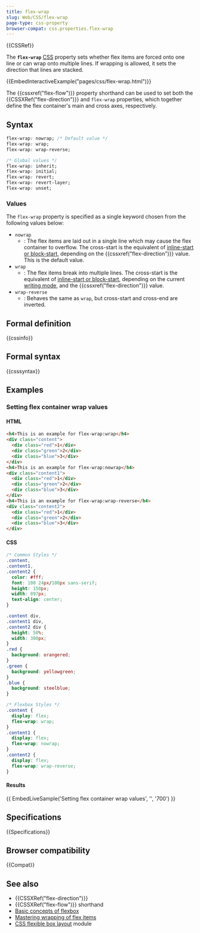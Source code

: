 ```yaml
---
title: flex-wrap
slug: Web/CSS/flex-wrap
page-type: css-property
browser-compat: css.properties.flex-wrap
---
```


{{CSSRef}}

The **`flex-wrap`** [CSS](/en-US/docs/Web/CSS) property sets whether flex items are forced onto one line or can wrap onto multiple lines. If wrapping is allowed, it sets the direction that lines are stacked.

{{EmbedInteractiveExample("pages/css/flex-wrap.html")}}

The {{cssxref("flex-flow")}} property shorthand can be used to set both the {{CSSXRef("flex-direction")}} and `flex-wrap` properties, which together define the flex container's main and cross axes, respectively.

## Syntax

```css
flex-wrap: nowrap; /* Default value */
flex-wrap: wrap;
flex-wrap: wrap-reverse;

/* Global values */
flex-wrap: inherit;
flex-wrap: initial;
flex-wrap: revert;
flex-wrap: revert-layer;
flex-wrap: unset;
```

### Values

The `flex-wrap` property is specified as a single keyword chosen from the following values below:

- `nowrap`
  - : The flex items are laid out in a single line which may cause the flex container to overflow. The cross-start is the equivalent of [inline-start or block-start](/en-US/docs/Glossary/Flow_relative_values), depending on the {{cssxref("flex-direction")}} value. This is the default value.
- `wrap`
  - : The flex items break into multiple lines. The cross-start is the equivalent of [inline-start or block-start](/en-US/docs/Glossary/Flow_relative_values), depending on the current [writing mode](/en-US/docs/Web/CSS/CSS_writing_modes), and the {{cssxref("flex-direction")}} value.
- `wrap-reverse`
  - : Behaves the same as `wrap`, but cross-start and cross-end are inverted.

## Formal definition

{{cssinfo}}

## Formal syntax

{{csssyntax}}

## Examples

### Setting flex container wrap values

#### HTML

```html
<h4>This is an example for flex-wrap:wrap</h4>
<div class="content">
  <div class="red">1</div>
  <div class="green">2</div>
  <div class="blue">3</div>
</div>
<h4>This is an example for flex-wrap:nowrap</h4>
<div class="content1">
  <div class="red">1</div>
  <div class="green">2</div>
  <div class="blue">3</div>
</div>
<h4>This is an example for flex-wrap:wrap-reverse</h4>
<div class="content2">
  <div class="red">1</div>
  <div class="green">2</div>
  <div class="blue">3</div>
</div>
```

#### CSS

```css
/* Common Styles */
.content,
.content1,
.content2 {
  color: #fff;
  font: 100 24px/100px sans-serif;
  height: 150px;
  width: 897px;
  text-align: center;
}

.content div,
.content1 div,
.content2 div {
  height: 50%;
  width: 300px;
}
.red {
  background: orangered;
}
.green {
  background: yellowgreen;
}
.blue {
  background: steelblue;
}

/* Flexbox Styles */
.content {
  display: flex;
  flex-wrap: wrap;
}
.content1 {
  display: flex;
  flex-wrap: nowrap;
}
.content2 {
  display: flex;
  flex-wrap: wrap-reverse;
}
```

#### Results

{{ EmbedLiveSample('Setting flex container wrap values', '', '700') }}

## Specifications

{{Specifications}}

## Browser compatibility

{{Compat}}

## See also

- {{CSSXRef("flex-direction")}}
- {{CSSXRef("flex-flow")}} shorthand
- [Basic concepts of flexbox](/en-US/docs/Web/CSS/CSS_flexible_box_layout/Basic_concepts_of_flexbox)
- [Mastering wrapping of flex items](/en-US/docs/Web/CSS/CSS_flexible_box_layout/Mastering_wrapping_of_flex_items)
- [CSS flexible box layout](/en-US/docs/Web/CSS/CSS_flexible_box_layout) module

